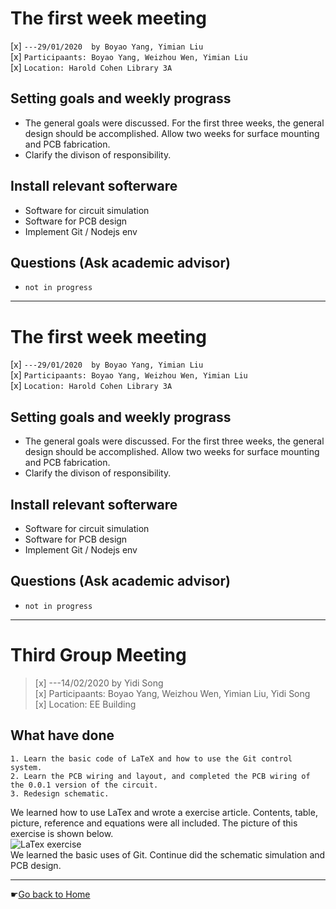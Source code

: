 # The first week meeting
[x] `---29/01/2020  by Boyao Yang, Yimian Liu`   
[x] `Participaants: Boyao Yang, Weizhou Wen, Yimian Liu`   
[x] `Location: Harold Cohen Library 3A`   

## Setting goals and weekly prograss
- The general goals were discussed. For the first three weeks, the general design should be accomplished. Allow two weeks for surface mounting and PCB fabrication.
- Clarify the divison of responsibility.

## Install relevant softerware
- Software for circuit simulation
- Software for PCB design
- Implement Git / Nodejs env

## Questions (Ask academic advisor)
 - `not in progress`


-----------------------------


# The first week meeting
[x] `---29/01/2020  by Boyao Yang, Yimian Liu`   
[x] `Participaants: Boyao Yang, Weizhou Wen, Yimian Liu`   
[x] `Location: Harold Cohen Library 3A`   

## Setting goals and weekly prograss
- The general goals were discussed. For the first three weeks, the general design should be accomplished. Allow two weeks for surface mounting and PCB fabrication.
- Clarify the divison of responsibility.

## Install relevant softerware
- Software for circuit simulation
- Software for PCB design
- Implement Git / Nodejs env

## Questions (Ask academic advisor)
 - `not in progress`



----------------------------

# Third Group Meeting
>[x] ---14/02/2020 by Yidi Song   
>[x] Participaants: Boyao Yang, Weizhou Wen, Yimian Liu, Yidi Song   
>[x] Location: EE Building    


## What have done     
    1. Learn the basic code of LaTeX and how to use the Git control system.    
    2. Learn the PCB wiring and layout, and completed the PCB wiring of the 0.0.1 version of the circuit.    
    3. Redesign schematic.    
    
We learned how to use LaTex and wrote a exercise article. Contents, table, picture, reference and equations were all included. The picture of this exercise is shown below.    
![LaTex exercise](/img/LaTex_exercise.png)     
We learned the basic uses of Git. Continue did the schematic simulation and PCB design.  



-----------------------------
☛[Go back to Home](/)